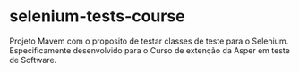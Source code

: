 # selenium-tests-course
Projeto Mavem com o proposito de testar classes de teste para o Selenium.
Especificamente desenvolvido para o Curso de extenção da Asper em teste de Software.
